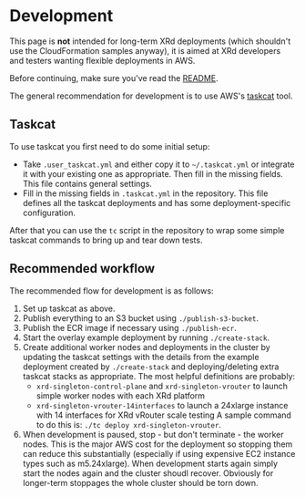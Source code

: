 # Development

This page is __not__ intended for long-term XRd deployments (which shouldn't
use the CloudFormation samples anyway), it is aimed at XRd developers and
testers wanting flexible deployments in AWS.

Before continuing, make sure you've read the [README](REAMDE.md).

The general recommendation for development is to use AWS's
[taskcat](https://github.com/aws-ia/taskcat) tool.

## Taskcat

To use taskcat you first need to do some initial setup:
  - Take `.user_taskcat.yml` and either copy it to `~/.taskcat.yml` or
    integrate it with your existing one as appropriate. Then fill in the
    missing fields. This file contains general settings.
  - Fill in the missing fields in `.taskcat.yml` in the repository.
    This file defines all the taskcat deployments and has some
    deployment-specific configuration.

After that you can use the `tc` script in the repository to wrap some
simple taskcat commands to bring up and tear down tests.

## Recommended workflow

The recommended flow for development is as follows:
  1. Set up taskcat as above.
  2. Publish everything to an S3 bucket using `./publish-s3-bucket`.
  3. Publish the ECR image if necessary using `./publish-ecr`.
  4. Start the overlay example deployment by running `./create-stack`.
  5. Create additional worker nodes and deployments in the cluster by
     updating the taskcat settings with the details from the example
     deployment created by `./create-stack` and deploying/deleting extra
     taskcat stacks as appropriate. The most helpful definitions are
     probably:
     - `xrd-singleton-control-plane` and `xrd-singleton-vrouter` to
       launch simple worker nodes with each XRd platform
     - `xrd-singleton-vrouter-14interfaces` to launch a 24xlarge instance
       with 14 interfaces for XRd vRouter scale testing
    A sample command to do this is: `./tc deploy xrd-singleton-vrouter`.
  6. When development is paused, stop - but don't terminate - the worker nodes.
     This is the major AWS cost for the deployment so stopping them can
     reduce this substantially (especially if using expensive EC2 instance
     types such as m5.24xlarge). When development starts again simply
     start the nodes again and the cluster shoudl recover.
     Obviously for longer-term stoppages the whole cluster should be torn
     down.
